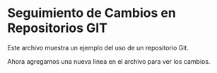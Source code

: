 # Seguimiento de Cambios en Repositorios GIT

Este archivo muestra un ejemplo del uso de un repositorio Git.

Ahora agregamos una nueva linea en el archivo para ver los cambios.

